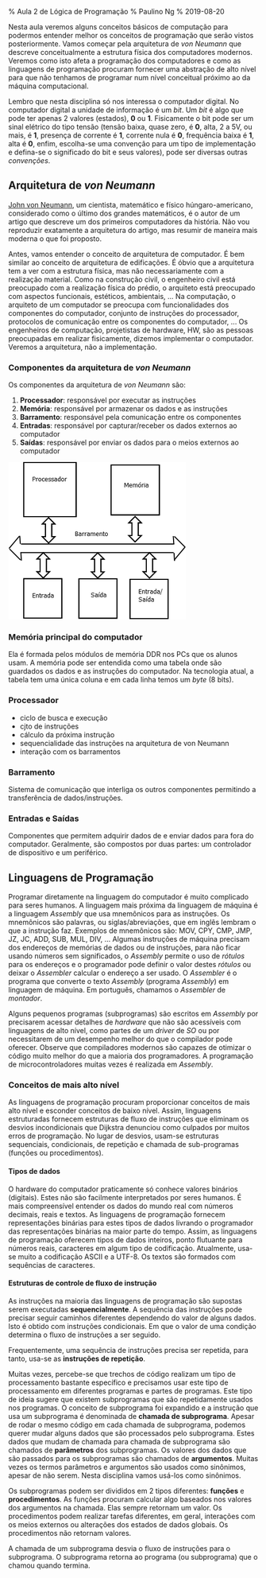 % Aula 2 de Lógica de Programação
% Paulino Ng
% 2019-08-20

Nesta aula veremos alguns conceitos básicos de computação para podermos
entender melhor os conceitos de programação que serão vistos posteriormente.
Vamos começar pela arquitetura de *von Neumann* que descreve conceitualmente
a estrutura física dos computadores modernos. Veremos como isto afeta a
programação dos computadores e como as linguagens de programação procuram
fornecer uma abstração de alto nível para que não tenhamos de programar
num nível conceitual próximo ao da máquina computacional.

Lembro que nesta disciplina só nos interessa o computador digital. No computador
digital a unidade de informação é um *bit*. Um *bit* é algo que pode ter
apenas 2 valores \(estados\), **0** ou **1**. Fisicamente o bit pode ser um
sinal elétrico do tipo tensão \(tensão baixa, quase zero, é **0**, alta, 2 a 5V,
  ou mais, é **1**, presença de corrente é **1**, corrente nula é **0**,
  frequência baixa é **1**, alta é **0**, enfim, escolha-se uma convenção para
  um tipo de implementação e defina-se  o significado do bit e seus valores\),
pode ser diversas outras *convenções*.

## Arquitetura de *von Neumann*

[John von Neumann](https://en.wikipedia.org/wiki/John_von_Neumann), um
cientista, matemático e físico húngaro-americano, considerado como o
último dos grandes matemáticos, é o autor de um artigo que descreve um dos
primeiros computadores da história. Não vou reproduzir exatamente a arquitetura
do artigo, mas resumir de maneira mais moderna o que foi proposto.

Antes, vamos entender o conceito de arquitetura de computador. É bem similar
ao conceito de arquitetura de edificações. É óbvio que a arquitetura tem
a ver com a estrutura física, mas não necessariamente com a realização
material. Como na construção civil, o engenheiro civil está preocupado com
a realização física do prédio, o arquiteto está preocupado com aspectos
funcionais, estéticos, ambientais, ... Na computação, o arquiteto de um
computador se preocupa com funcionalidades dos componentes do computador,
conjunto de instruções do processador, protocolos de comunicação entre os
componentes do computador, ... Os engenheiros de computação, projetistas de
hardware, HW, são as pessoas preocupadas em realizar fisicamente, dizemos
implementar o computador. Veremos a arquitetura, não a implementação.

### Componentes da arquitetura de *von Neumann*

Os componentes da arquitetura de *von Neumann* são:

1. **Processador**: responsável por executar as instruções
2. **Memória**: responsável por armazenar os dados e as instruções
3. **Barramento**: responsável pela comunicação entre os componentes
4. **Entradas**: responsável por capturar/receber os dados externos ao computador
5. **Saídas**: responsável por enviar os dados para o meios externos ao computador

![Arquitetura de um computador monoprocessador](monoprocessador.png)

### Memória principal do computador

Ela é formada pelos módulos de memória DDR nos PCs que os alunos usam.
A memória pode ser entendida como uma tabela onde são guardados os dados e as
instruções do computador. Na tecnologia atual, a tabela tem uma única coluna
e em cada linha temos um *byte* \(8 bits\).

### Processador

- ciclo de busca e execução
- cjto de instruções
- cálculo da próxima instrução
- sequencialidade das instruções na arquitetura de von Neumann
- interação com os barramentos

### Barramento

Sistema de comunicação que interliga os outros componentes permitindo a
transferência de dados/instruções.

### Entradas e Saídas

Componentes que permitem adquirir dados de e enviar dados para fora do
computador. Geralmente, são compostos por duas partes: um controlador
de dispositivo e um periférico.

## Linguagens de Programação

Programar diretamente na linguagem do computador é muito complicado para
seres humanos. A linguagem mais próxima da linguagem de máquina é a linguagem
*Assembly* que usa mnemônicos para as instruções. Os mnemônicos são palavras, ou
siglas/abreviações, que em inglês lembram o que a instrução faz. Exemplos de
mnemônicos são: MOV, CPY, CMP, JMP, JZ, JC, ADD, SUB, MUL, DIV, ...
Algumas instruções de máquina precisam dos endereços de memórias de dados ou de
instruções, para não ficar usando números sem significados, o *Assembly* permite
o uso de *rótulos* para os endereços e o programador pode definir o valor destes
*rótulos* ou deixar o *Assembler* calcular o endereço a ser usado. O *Assembler*
é o programa que converte o texto *Assembly* \(programa *Assembly*\) em
linguagem de máquina. Em português, chamamos o *Assembler* de *montador*.

Alguns pequenos programas \(subprogramas\) são escritos em *Assembly* por
precisarem acessar detalhes de *hardware* que não são acessíveis com linguagens
de alto nível, como partes de um *driver* de *SO* ou por necessitarem de
um desempenho melhor do que o compilador pode oferecer. Observe que compiladores
modernos são capazes de otimizar o código muito melhor do que a maioria dos
programadores. A programação de microcontroladores muitas vezes é realizada em
*Assembly*.

### Conceitos de mais alto nível

As linguagens de programação procuram proporcionar conceitos de mais alto nível
e esconder conceitos de baixo nível. Assim, linguagens estruturadas fornecem
estruturas de fluxo de instruções que eliminam os desvios incondicionais que
Dijkstra denunciou como culpados por muitos erros de programação. No lugar de
desvios, usam-se estruturas sequenciais, condicionais, de repetição e chamada
de sub-programas \(funções ou procedimentos\).

#### Tipos de dados

O hardware do computador praticamente só conhece valores binários \(digitais\).
Estes não são facilmente interpretados por seres humanos. É mais compreensível
entender os dados do mundo real com números decimais, reais e textos.
As linguagens de programação fornecem representações binárias para estes tipos
de dados livrando o programador das representações binárias na maior parte do
tempo. Assim, as linguagens de programação oferecem tipos de dados inteiros,
ponto flutuante para números reais, caracteres em algum tipo de codificação.
Atualmente, usa-se muito a codificação ASCII e a UTF-8. Os textos são formados
com sequências de caracteres.

#### Estruturas de controle de fluxo de instrução

As instruções na maioria das linguagens de programação são supostas serem
executadas **sequencialmente**. A sequência das instruções pode precisar
seguir caminhos diferentes dependendo do valor de alguns dados. Isto é obtido
com instruções condicionais. Em que o valor de uma condição determina o fluxo
de instruções a ser seguido.

Frequentemente, uma sequência de instruções precisa ser repetida, para tanto,
usa-se as **instruções de repetição**.

Muitas vezes, percebe-se que trechos de código realizam um tipo de processamento
bastante específico e precisamos usar este tipo de processamento em diferentes
programas e partes de programas. Este tipo de ideia sugere que existem
subprogramas que são repetidamente usados nos programas. O conceito de
subprograma foi expandido e a instrução que usa um subprograma é denominada
de **chamada de subprograma**. Apesar de rodar o mesmo código em cada chamada
de subprograma, podemos querer mudar alguns dados que são processados pelo
subprograma. Estes dados que mudam de chamada para chamada de subprograma são
chamados de **parâmetros** dos subprogramas. Os valores dos dados que são passados
para os subprogramas são chamados de **argumentos**. Muitas vezes os termos
parâmetros e argumentos são usados como sinônimos, apesar de não serem. Nesta
disciplina vamos usá-los como sinônimos.

Os subprogramas podem ser divididos em 2 tipos diferentes: **funções** e
**procedimentos**. As funções procuram calcular algo baseados nos valores dos
argumentos na chamada. Elas sempre retornam um valor. Os procedimentos podem
realizar tarefas diferentes, em geral, interações com os meios externos ou
alterações dos estados de dados globais. Os procedimentos não retornam valores.

A chamada de um subprograma desvia o fluxo de instruções para o subprograma. O
subprograma retorna ao programa \(ou subprograma\) que o chamou quando termina. 

